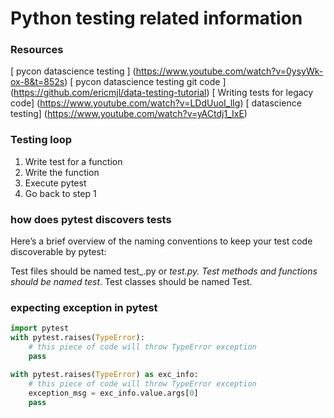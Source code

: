 # Python testing related information

### Resources
[ pycon datascience testing ] (https://www.youtube.com/watch?v=0ysyWk-ox-8&t=852s)
[ pycon datascience testing git code ] (https://github.com/ericmjl/data-testing-tutorial) 
[ Writing tests for legacy code] (https://www.youtube.com/watch?v=LDdUuoI_lIg)
[ datascience testing] (https://www.youtube.com/watch?v=yACtdj1_IxE)

### Testing loop
1. Write test for a function
2. Write the function
3. Execute pytest
4. Go back to step 1

### how does pytest discovers tests 
Here’s a brief overview of the naming conventions to keep your test code discoverable by pytest:

Test files should be named test_<something>.py or <something>_test.py.
Test methods and functions should be named test_<something>.
Test classes should be named Test<Something>.


### expecting exception in pytest
```python
import pytest
with pytest.raises(TypeError):
    # this piece of code will throw TypeError exception
    pass

with pytest.raises(TypeError) as exc_info:
    # this piece of code will throw TypeError exception
    exception_msg = exc_info.value.args[0]
    pass

```